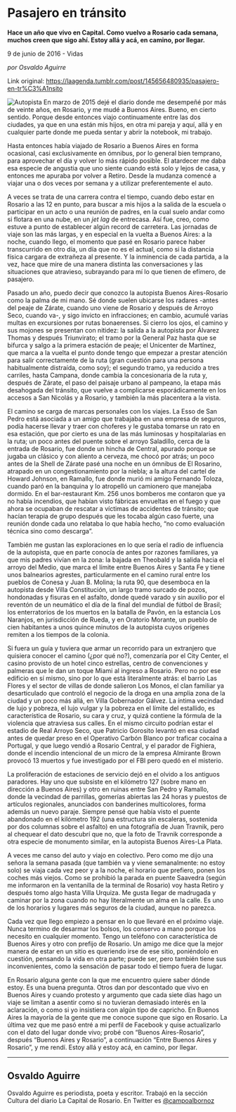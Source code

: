 # Pasajero en tránsito

**Hace un año que vivo en Capital. Como vuelvo a Rosario cada semana, muchos creen que sigo ahí. Estoy
allá y acá, en camino, por llegar.**

9 de junio de 2016 - Vidas

_por Osvaldo Aguirre_

Link original: https://laagenda.tumblr.com/post/145656480935/pasajero-en-tr%C3%A1nsito

![Autopista](https://64.media.tumblr.com/07ef9fd1d4afebc2b6db9fe4e1b4fbd8/tumblr_inline_pk04lc2pLK1t6q87u_500.png)
En marzo de 2015 dejé el
diario donde me desempeñé por más de veinte años, en Rosario, y
me mudé a Buenos Aires. Bueno, en cierto sentido. Porque desde
entonces viajo continuamente entre las dos ciudades, ya que en una
están mis hijos, en otra mi pareja y aquí, allá y en cualquier
parte donde me pueda sentar y abrir la notebook, mi trabajo.


Hasta entonces había
viajado de Rosario a Buenos Aires en forma ocasional, casi
exclusivamente en ómnibus, por lo general bien temprano, para
aprovechar el día y volver lo más rápido posible. El atardecer me
daba esa especie de angustia que uno siente cuando está solo y lejos
de casa, y entonces me apuraba por volver a Retiro. Desde la mudanza
comencé a viajar una o dos veces por semana y a utilizar
preferentemente el auto.


A veces se trata de una
carrera contra el tiempo, cuando debo estar en Rosario a las 12 en
punto, para buscar a mis hijos a la salida de la escuela o participar
en un acto o una reunión de padres, en la cual suelo andar como si
flotara en una nube, en un *jet
lag* de
entrecasa. Así fue, creo, como estuve a punto de establecer algún
record de carretera. Las jornadas de viaje son las más largas, y en
especial en la vuelta a Buenos Aires: a la noche, cuando llego, el
momento que pasé en Rosario parece haber transcurrido en otro día,
un día que no es el actual, como si la distancia física cargara de
extrañeza al presente. Y la inminencia de cada partida, a la vez,
hace que mire de una manera distinta las conversaciones y las
situaciones que atravieso, subrayando para mí lo que tienen de
efímero, de pasajero. 



Pasado un año, puedo
decir que conozco la autopista Buenos Aires-Rosario como la palma de
mi mano. Sé donde suelen ubicarse los radares -antes del peaje de
Zárate, cuando uno viene de Rosario y después de Arroyo Seco,
cuando va-, y sigo invicto en infracciones; en cambio, acumulé
varias multas en excursiones por rutas bonaerenses. Si cierro los
ojos, el camino y sus mojones se presentan con nitidez: la salida a
la autopista por Álvarez Thomas y después Triunvirato; el tramo por
la General Paz hasta que se bifurca y salgo a la primera estación de
peaje; el Unicenter de Martínez, que marca a la vuelta el punto
donde tengo que empezar a prestar atención para salir correctamente
de la ruta (gran cuestión para una persona habitualmente distraída,
como soy); el segundo tramo, ya reducido a tres carriles, hasta
Campana, donde cambia la concesionaria de la ruta y, después de
Zárate, el paso del paisaje urbano al pampeano, la etapa más
desahogada del tránsito, que vuelve a complicarse esporádicamente
en los accesos a San Nicolás y a Rosario, y también la más
placentera a la vista.


El camino se carga de
marcas personales con los viajes. La Esso de San Pedro está asociada
a un amigo que trabajaba en una empresa de seguros, podía hacerse
llevar y traer con choferes y le gustaba tomarse un rato en esa
estación, que por cierto es una de las más luminosas y
hospitalarias en la ruta; un poco antes del puente sobre el arroyo
Saladillo, cerca de la entrada de Rosario, fue donde un hincha de
Central, apurado porque se jugaba un clásico y con aliento a
cerveza, me chocó por atrás; un poco antes de la Shell de Zárate
pasé una noche en un ómnibus de El Rosarino, atrapado en un
congestionamiento por la niebla; a la altura del cartel de Howard
Johnson, en Ramallo, fue donde murió mi amigo Fernando Toloza,
cuando paró en la banquina y lo atropelló un camionero que manejaba
dormido. En el bar-restaurant Km. 256 unos bomberos me contaron que
ya no había incendios, que habían visto fábricas envueltas en el
fuego y que ahora se ocupaban de rescatar a víctimas de accidentes
de tránsito; que hacían terapia de grupo después que les tocaba
algún caso fuerte, una reunión donde cada uno relataba lo que había
hecho, “no como evaluación técnica sino como descarga”.


También me gustan las
exploraciones en lo que sería el radio de influencia de la
autopista, que en parte conocía de antes por razones familiares, ya
que mis padres vivían en la zona: la bajada en Theobald y la salida
hacia el arroyo del Medio, que marca el límite entre Buenos Aires y
Santa Fe y tiene unos balnearios agrestes, particularmente en el
camino rural entre los pueblos de Conesa y Juan B. Molina; la ruta
90, que desemboca en la autopista desde Villa Constitución, un largo
tramo surcado de pozos, hondonadas y fisuras en el asfalto, donde
quedé varado y sin auxilio por el reventón de un neumático el día
de la final del mundial de fútbol de Brasil; los enterratorios de
los muertos en la batalla de Pavón, en la estancia Los Naranjos, en
jurisdicción de Rueda, y en Oratorio Morante, un pueblo de cien
habitantes a unos quince minutos de la autopista cuyos orígenes
remiten a los tiempos de la colonia.


Si fuera un guía y
tuviera que armar un recorrido para un extranjero que quisiera
conocer el camino (¿por qué no?), comenzaría por el City Center,
el casino provisto de un hotel cinco estrellas, centro de
convenciones y palmeras que le dan un toque Miami al ingreso a
Rosario. Pero no por ese edificio en sí mismo, sino por lo que está
literalmente atrás: el barrio Las Flores y el sector de villas de
donde salieron Los Monos, el clan familiar ya desarticulado que
controló el negocio de la droga en una amplia zona de la ciudad y un
poco más allá, en Villa Gobernador Gálvez. La íntima vecindad de
lujo y pobreza, el lujo vulgar y la pobreza en el límite del
estallido, es característica de Rosario, su cara y cruz, y quizá
contiene la fórmula de la violencia que atraviesa sus calles. En el
mismo circuito podrían estar el estadio de Real Arroyo Seco, que
Patricio Gorosito levantó en esa ciudad antes de quedar preso en el
Operativo Carbón Blanco por traficar cocaína a Portugal, y que
luego vendió a Rosario Central, y el parador de Fighiera, donde el
incendio intencional de un micro de la empresa Almirante Brown
provocó 13 muertos y fue investigado por el FBI pero quedó en el
misterio.


La proliferación de
estaciones de servicio dejó en el olvido a los antiguos paradores.
Hay uno que subsiste en el kilómetro 127 (sobre mano en dirección a
Buenos Aires) y otro en ruinas entre San Pedro y Ramallo, donde la
vecindad de parrillas, gomerías abiertas las 24 horas y puestos de
artículos regionales, anunciados con banderines multicolores, forma
además un nuevo paraje. Siempre pensé que había visto el puente
abandonado en el kilómetro 192 (una estructura sin escaleras,
sostenida por dos columnas sobre el asfalto) en una fotografía de
Juan
Travnik,
pero al chequear el dato descubrí que no, que la foto de Travnik
corresponde a otra especie de monumento similar, en la autopista
Buenos Aires-La Plata.


A veces me canso del auto
y viajo en colectivo. Pero como me dijo una señora la semana pasada
(que también va y viene semanalmente: no estoy solo) se viaja cada
vez peor y a la noche, el horario que prefiero, ponen los coches más
viejos. Como se prohibió la parada en puente Saavedra (según me
informaron en la ventanilla de la terminal de Rosario) voy hasta
Retiro y después tomo algo hasta Villa Urquiza. Me gusta llegar de
madrugada y caminar por la zona cuando no hay literalmente un alma en
la calle. Es uno de los horarios y lugares más seguros de la ciudad,
aunque no parezca.


Cada vez que llego
empiezo a pensar en lo que llevaré en el próximo viaje. Nunca
termino de desarmar los bolsos, los conservo a mano porque los
necesito en cualquier momento. Tengo un teléfono con característica
de Buenos Aires y otro con prefijo de Rosario. Un amigo me dice que
la mejor manera de estar en un sitio es queriendo irse de ese sitio,
poniéndolo en cuestión, pensando la vida en otra parte; puede ser,
pero también tiene sus inconvenientes, como la sensación de pasar
todo el tiempo fuera de lugar.


En Rosario alguna gente
con la que me encuentro quiere saber dónde estoy. Es una buena
pregunta. Otros dan por descontado que vivo en Buenos Aires y cuando
protesto y argumento que cada siete días hago un viaje se limitan a
asentir como si no tuvieran demasiado interés en la aclaración, o
como si yo insistiera con algún tipo de capricho. En Buenos Aires la
mayoría de la gente que me conoce supone que sigo en Rosario. La
última vez que me pasó entré a mi perfil de Facebook y quise
actualizarlo con el dato del lugar donde vivo; probé con “Buenos
Aires-Rosario”, después “Buenos Aires y Rosario”, a
continuación “Entre Buenos Aires y Rosario”, y me rendí. Estoy
allá y estoy acá, en camino, por llegar.



---

 Osvaldo Aguirre
----------------

 Osvaldo Aguirre es periodista, poeta y escritor. Trabajó en la sección Cultura del diario La Capital de Rosario. En Twitter es [@campoalbornoz](https://twitter.com/campoalbornoz) 

